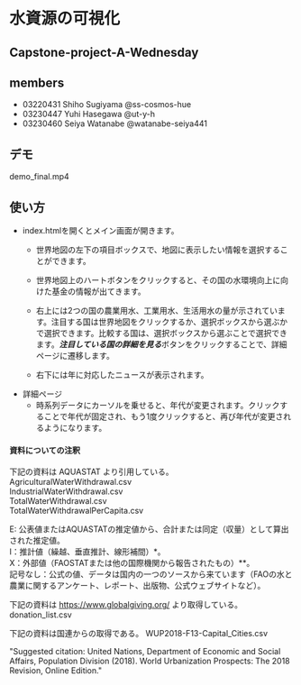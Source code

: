 # 水資源の可視化

## Capstone-project-A-Wednesday
## members
- 03220431 Shiho Sugiyama @ss-cosmos-hue 
- 03230447 Yuhi Hasegawa @ut-y-h
- 03230460 Seiya Watanabe @watanabe-seiya441

## デモ
demo_final.mp4

## 使い方
- index.htmlを開くとメイン画面が開きます。  
    - 世界地図の左下の項目ボックスで、地図に表示したい情報を選択することができます。 
    - 世界地図上のハートボタンをクリックすると、その国の水環境向上に向けた基金の情報が出てきます。
    - 右上には2つの国の農業用水、工業用水、生活用水の量が示されています。注目する国は世界地図をクリックするか、選択ボックスから選ぶかで選択できます。比較する国は、選択ボックスから選ぶことで選択できます。***注目している国の詳細を見る***ボタンをクリックすることで、詳細ページに遷移します。
    
    - 右下には年に対応したニュースが表示されます。
- 詳細ページ
    - 時系列データにカーソルを乗せると、年代が変更されます。クリックすることで年代が固定され、もう1度クリックすると、再び年代が変更されるようになります。


#### 資料についての注釈
下記の資料は AQUASTAT より引用している。  
AgriculturalWaterWithdrawal.csv  
IndustrialWaterWithdrawal.csv  
TotalWaterWithdrawal.csv  
TotalWaterWithdrawalPerCapita.csv  

E: 公表値またはAQUASTATの推定値から、合計または同定（収量）として算出された推定値。  
I：推計値（繰越、垂直推計、線形補間）*。  
X：外部値（FAOSTATまたは他の国際機関から報告されたもの）**。  
記号なし：公式の値、データは国内の一つのソースから来ています（FAOの水と農業に関するアンケート、レポート、出版物、公式ウェブサイトなど）。  

下記の資料は https://www.globalgiving.org/ より取得している。
donation_list.csv

下記の資料は国連からの取得である。
WUP2018-F13-Capital_Cities.csv

"Suggested citation: United Nations, Department of Economic and Social Affairs, Population Division (2018). World Urbanization Prospects: The 2018 Revision, Online Edition."




